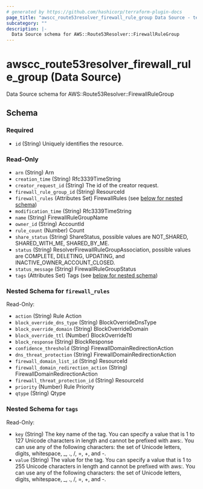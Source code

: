 ```yaml
---
# generated by https://github.com/hashicorp/terraform-plugin-docs
page_title: "awscc_route53resolver_firewall_rule_group Data Source - terraform-provider-awscc"
subcategory: ""
description: |-
  Data Source schema for AWS::Route53Resolver::FirewallRuleGroup
---
```


# awscc_route53resolver_firewall_rule_group (Data Source)

Data Source schema for AWS::Route53Resolver::FirewallRuleGroup



<!-- schema generated by tfplugindocs -->
## Schema

### Required

- `id` (String) Uniquely identifies the resource.

### Read-Only

- `arn` (String) Arn
- `creation_time` (String) Rfc3339TimeString
- `creator_request_id` (String) The id of the creator request.
- `firewall_rule_group_id` (String) ResourceId
- `firewall_rules` (Attributes Set) FirewallRules (see [below for nested schema](#nestedatt--firewall_rules))
- `modification_time` (String) Rfc3339TimeString
- `name` (String) FirewallRuleGroupName
- `owner_id` (String) AccountId
- `rule_count` (Number) Count
- `share_status` (String) ShareStatus, possible values are NOT_SHARED, SHARED_WITH_ME, SHARED_BY_ME.
- `status` (String) ResolverFirewallRuleGroupAssociation, possible values are COMPLETE, DELETING, UPDATING, and INACTIVE_OWNER_ACCOUNT_CLOSED.
- `status_message` (String) FirewallRuleGroupStatus
- `tags` (Attributes Set) Tags (see [below for nested schema](#nestedatt--tags))

<a id="nestedatt--firewall_rules"></a>
### Nested Schema for `firewall_rules`

Read-Only:

- `action` (String) Rule Action
- `block_override_dns_type` (String) BlockOverrideDnsType
- `block_override_domain` (String) BlockOverrideDomain
- `block_override_ttl` (Number) BlockOverrideTtl
- `block_response` (String) BlockResponse
- `confidence_threshold` (String) FirewallDomainRedirectionAction
- `dns_threat_protection` (String) FirewallDomainRedirectionAction
- `firewall_domain_list_id` (String) ResourceId
- `firewall_domain_redirection_action` (String) FirewallDomainRedirectionAction
- `firewall_threat_protection_id` (String) ResourceId
- `priority` (Number) Rule Priority
- `qtype` (String) Qtype


<a id="nestedatt--tags"></a>
### Nested Schema for `tags`

Read-Only:

- `key` (String) The key name of the tag. You can specify a value that is 1 to 127 Unicode characters in length and cannot be prefixed with aws:. You can use any of the following characters: the set of Unicode letters, digits, whitespace, _, ., /, =, +, and -.
- `value` (String) The value for the tag. You can specify a value that is 1 to 255 Unicode characters in length and cannot be prefixed with aws:. You can use any of the following characters: the set of Unicode letters, digits, whitespace, _, ., /, =, +, and -.
